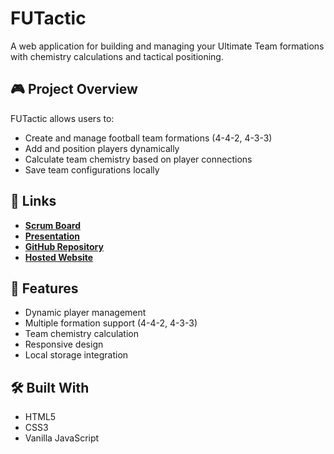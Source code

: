 # FUTactic

A web application for building and managing your Ultimate Team formations with chemistry calculations and tactical positioning.

## 🎮 Project Overview

FUTactic allows users to:
- Create and manage football team formations (4-4-2, 4-3-3)
- Add and position players dynamically
- Calculate team chemistry based on player connections
- Save team configurations locally

## 🔗 Links

- **[Scrum Board](https://drissnafi3.atlassian.net/jira/software/projects/FUT/boards/4)** 
- **[Presentation](https://www.canva.com/design/DAGXfaV0Fxo/o_XwWf6ybaGMRHbdSL3L3A/edit?utm_content=DAGXfaV0Fxo&utm_campaign=designshare&utm_medium=link2&utm_source=sharebutton)**
- **[GitHub Repository](https://github.com/Drissnafii/FUTactic)**
- **[Hosted Website](https://drissnafii.github.io/FUTactic/)** 

## 🚀 Features

- Dynamic player management
- Multiple formation support (4-4-2, 4-3-3)
- Team chemistry calculation
- Responsive design
- Local storage integration

## 🛠️ Built With

- HTML5
- CSS3
- Vanilla JavaScript